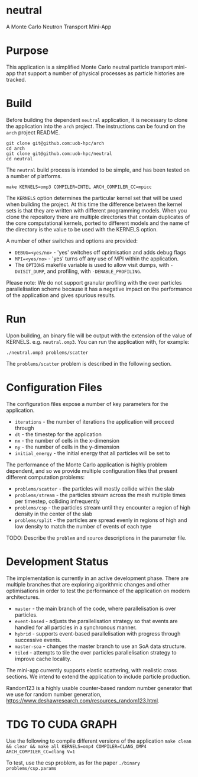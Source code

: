 # neutral
A Monte Carlo Neutron Transport Mini-App

# Purpose

This application is a simplified Monte Carlo neutral particle transport mini-app that support a number of physical processes as particle histories are tracked.

# Build

Before building the dependent `neutral` application, it is necessary to clone the application into the `arch` project. The instructions can be found on the `arch` project README.

```
git clone git@github.com:uob-hpc/arch
cd arch
git clone git@github.com:uob-hpc/neutral
cd neutral
```

The `neutral` build process is intended to be simple, and has been tested on a number of platforms.

```
make KERNELS=omp3 COMPILER=INTEL ARCH_COMPILER_CC=mpicc
```

The `KERNELS` option determines the particular kernel set that will be used when building the project. At this time the difference between the kernel sets is that they are written with different programming models. When you clone the repository there are multiple directories that contain duplicates of the core computational kernels, ported to different models and the name of the directory is the value to be used with the KERNELS option.

A number of other switches and options are provided:

- `DEBUG=<yes/no>` - 'yes' switches off optimisation and adds debug flags
- `MPI=<yes/no>` - 'yes' turns off any use of MPI within the application.
- The `OPTIONS` makefile variable is used to allow visit dumps, with `-DVISIT_DUMP`, and profiling, with `-DENABLE_PROFILING`.

Please note: We do not support granular profiling with the over particles parallelisation scheme because it has a negative impact on the performance of the application and gives spurious results.

# Run

Upon building, an binary file will be output with the extension of the value of KERNELS. e.g. `neutral.omp3`. You can run the application with, for example:

```
./neutral.omp3 problems/scatter
```

The `problems/scatter` problem is described in the following section.

# Configuration Files

The configuration files expose a number of key parameters for the application.

- `iterations` - the number of iterations the application will proceed through
- `dt` - the timestep for the application
- `nx` - the number of cells in the x-dimension
- `ny` - the number of cells in the y-dimension
- `initial_energy` - the initial energy that all particles will be set to

The performance of the Monte Carlo application is highly problem dependent, and so we provide multiple configuration files that present different computation problems:

- `problems/scatter` - the particles will mostly collide within the slab
- `problems/stream` - the particles stream across the mesh multiple times per timestep, colliding infrequently
- `problems/csp` - the particles stream until they encounter a region of high density in the center of the slab
- `problems/split` - the particles are spread evenly in regions of high and low density to match the number of events of each type

TODO: Describe the `problem` and `source` descriptions in the parameter file.

# Development Status

The implementation is currently in an active development phase. There are multiple branches that are exploring algorithmic changes and other optimisations in order to test the performance of the application on modern architectures.

- `master` - the main branch of the code, where parallelisation is over particles.
- `event-based` - adjusts the parallelisation strategy so that events are handled for all particles in a synchronous manner.
- `hybrid` - supports event-based parallelisation with progress through successive events.
- `master-soa` - changes the master branch to use an SoA data structure.
- `tiled` - attempts to tile the over particles parallelisation strategy to improve cache locality.

The mini-app currently supports elastic scattering, with realistic cross sections. We intend to extend the application to include particle production.

Random123 is a highly usable counter-based random number generator that we use for random number generation, https://www.deshawresearch.com/resources_random123.html.


# TDG TO CUDA GRAPH
Use the following to compile different versions of the application
`make clean && clear && make all KERNELS=omp4 COMPILER=CLANG_OMP4 ARCH_COMPILER_CC=clang V=1`

To test, use the csp problem, as for the paper
`./binary problems/csp.params`
